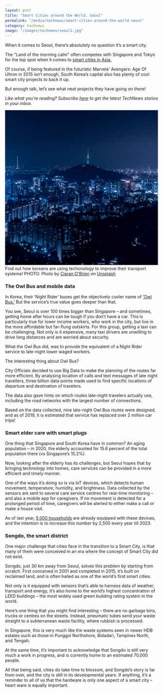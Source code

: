 ```yaml
---
layout: post
title: "Smart Cities around the World. Seoul"
permalink: "/media/technews/smart-cities-around-the-world-seoul"
category: technews
image: "/images/technews/seoul1.jpg"
---
```



When it comes to Seoul, there’s absolutely no question it’s a smart city.  

The "Land of the morning calm" often competes with Singapore and Tokyo for the top spot when it comes to [smart cities in Asia.](https://govinsider.asia/innovation/lessons-from-asias-smartest-nations-china-japan-korea-and-singapore/) 


Of course, if being featured in the futuristic Marvels’ Avengers: Age Of Ultron in 2015 isn’t enough, South Korea’s capital also has plenty of cool smart city projects to back it up. 

But enough talk, let’s see what neat projects they have going on there!


*Like what you're reading? Subscribe [here](https://www.tech.gov.sg/media/technews/subscribe?utm_source=outbrain&utm_medium=native&utm_campaign=smartcities1) to get the latest TechNews stories in your inbox.*


![Seoul](/images/technews/seoul1.jpg) Find out how koreans are using techonology to improve their transport systems! PHOTO: Photo by <a href="https://unsplash.com/@icidius?utm_source=unsplash&utm_medium=referral&utm_content=creditCopyText">Ciaran O'Brien</a> on <a href="https://unsplash.com/s/photos/seoul?utm_source=unsplash&utm_medium=referral&utm_content=creditCopyText">Unsplash</a>
  

### **The Owl Bus and mobile data**

In Korea, their ‘Night Rider’ buses get the objectively cooler name of [‘Owl Bus.’](https://seoulsolution.kr/en/content/night-bus-called-owl-bus-route-design-using-big-data) But the service’s true value goes deeper than that. 

You see, Seoul is over 100 times bigger than Singapore – and sometimes, getting home after hours can be tough if you don’t have a car. This is particularly true for lower income workers, who work in the city, but live in the more affordable but far-flung outskirts. For this group, getting a taxi can be challenging. Not only is it expensive, many taxi drivers are unwilling to drive long distances and are worried about security.  

What the Owl Bus did, was to provide the equivalent of a Night Rider service to late-night lower waged workers. 

The interesting thing about Owl Bus? 

City Officials decided to use Big Data to make the planning of the routes far more efficient. By analysing location of calls and text messages of late night travellers, three billion data points made used to find specific locations of departure and destination of travelers.  

The data also gave hints on which routes late-night travelers actually use, including the road networks with the largest number of connections. 

Based on the data collected, nine late-night Owl Bus routes were designed, and as of 2019, it is estimated that service has replaced over 2 million car trips!

### **Smart elder care with smart plugs**

One thing that Singapore and South Korea have in common? An aging population – in 2020, the elderly accounted for 15.6 percent of the total population there (vs Singapore’s 15.2%). 

Now, looking after the elderly has its challenges, but Seoul hopes that by bringing technology into homes, care services can be provided in a more efficient and timely manner. 

One of the ways it’s doing so is via IoT devices, which detects human movement, temperature, humidity, and brightness. Data collected by the sensors are sent to several care service centres for real-time monitoring – and also a mobile app for caregivers. If no movement is detected for a prolonged period of time, caregivers will be alerted to either make a call or make a house visit. 

As of last year, [5,000 households](https://www.donga.com/en/article/all/20200306/1997981/1/Seoul-to-increase-smart-IoT-devices-to-care-for-the-elderly) are already equipped with these devices, and the intention is to increase this number by 2,500 every year till 2023. 


### Songdo, the smart district 

One major challenge that cities face in the transition to a Smart City, is that many of them were conceived in an era where the concept of Smart City did not exist. 

Songdo, just 30 km away from Seoul, solves this problem by starting from scratch. First conceived in 2001 and completed in 2015, it’s built on reclaimed land, and is often hailed as one of the world’s first smart cities. 

Not only is it equipped with sensors that’s able to harness data of weather, transport and energy, it’s also home to the world’s highest concentration of LEED buildings – the most widely used green building rating system in the world. 

Here’s one thing that you might find interesting – there are no garbage bins, trucks or centres on the streets. Instead, pneumatic tubes send your waste straight to a subterranean waste facility, where rubbish is processed. 

In Singapore, this is very much like the waste systems seen in newer HDB estates such as those in Punggol Northshore, Bidadari, Tampines North, and Tengah.

At the same time, it’s important to acknowledge that Songdo is still very much a work in progress, and is currently home to an estimated 70,000 people.

All that being said, cities do take time to blossom, and Songdo’s story is far from over, and the city is still in its developmental years.  If anything, it’s a reminder to all of us that the hardware is only one aspect of a smart city – heart ware is equally important. 
